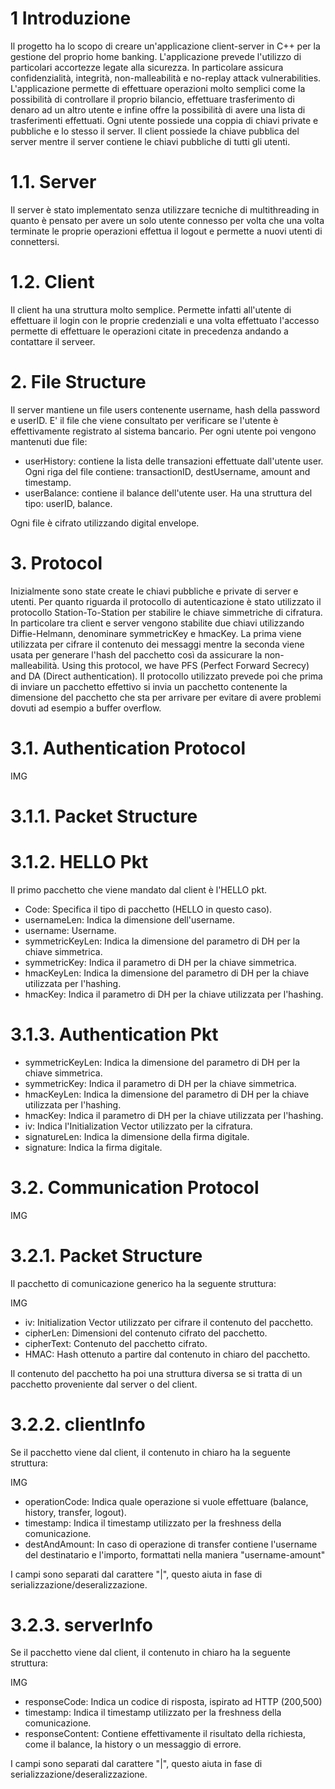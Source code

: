 # 1 Introduzione
Il progetto ha lo scopo di creare un'applicazione client-server in C++ per la gestione del proprio home banking. L'applicazione prevede l'utilizzo di particolari accortezze legate alla sicurezza. In particolare assicura confidenzialità, integrità, non-malleabilità e no-replay attack vulnerabilities.
L'applicazione permette di effettuare operazioni molto semplici come la possibilità di controllare il proprio bilancio, effettuare trasferimento di denaro ad un altro utente e infine offre la possibilità di avere una lista di trasferimenti effettuati.
Ogni utente possiede una coppia di chiavi private e pubbliche e lo stesso il server. Il client possiede la chiave pubblica del server mentre il server contiene le chiavi pubbliche di tutti gli utenti.

# 1.1. Server
Il server è stato implementato senza utilizzare tecniche di multithreading in quanto è pensato per avere un solo utente connesso per volta che una volta terminate le proprie operazioni effettua il logout e permette a nuovi utenti di connettersi.

# 1.2. Client 
Il client ha una struttura molto semplice. Permette infatti all'utente di effettuare il login con le proprie credenziali e una volta effettuato l'accesso permette di effettuare le operazioni citate in precedenza andando a contattare il serveer.

# 2. File Structure
Il server mantiene un file users contenente username, hash della password e userID. E' il file che viene consultato per verificare se l'utente è effettivamente registrato al sistema bancario.
Per ogni utente poi vengono mantenuti due file:
- userHistory: contiene la lista delle transazioni effettuate dall'utente user. Ogni riga del file contiene: transactionID, destUsername, amount and timestamp.
- userBalance: contiene il balance dell'utente user. Ha una struttura del tipo: userID, balance.

Ogni file è cifrato utilizzando digital envelope.

# 3. Protocol
Inizialmente sono state create le chiavi pubbliche e private di server e utenti. 
Per quanto riguarda il protocollo di autenticazione è stato utilizzato il protocollo Station-To-Station per stabilire le chiave simmetriche di cifratura. In particolare tra client e server vengono stabilite due chiavi utilizzando Diffie-Helmann, denominare symmetricKey e hmacKey. La prima viene utilizzata per cifrare il contenuto dei messaggi mentre la seconda viene usata per generare l'hash del pacchetto così da assicurare la non-malleabilità. Using this protocol, we have PFS (Perfect Forward Secrecy) and DA (Direct authentication). 
Il protocollo utilizzato prevede poi che prima di inviare un pacchetto effettivo si invia un pacchetto contenente la dimensione del pacchetto che sta per arrivare per evitare di avere problemi dovuti ad esempio a buffer overflow.

# 3.1. Authentication Protocol
IMG

# 3.1.1. Packet Structure
# 3.1.2. HELLO Pkt
Il primo pacchetto che viene mandato dal client è l'HELLO pkt.

- Code: Specifica il tipo di pacchetto (HELLO in questo caso).
- usernameLen: Indica la dimensione dell'username.
- username: Username.
- symmetricKeyLen: Indica la dimensione del parametro di DH per la chiave simmetrica.
- symmetricKey: Indica il parametro di DH per la chiave simmetrica.
- hmacKeyLen: Indica la dimensione del parametro di DH per la chiave utilizzata per l'hashing.
- hmacKey: Indica il parametro di DH per la chiave utilizzata per l'hashing.

# 3.1.3. Authentication Pkt

- symmetricKeyLen: Indica la dimensione del parametro di DH per la chiave simmetrica.
- symmetricKey: Indica il parametro di DH per la chiave simmetrica.
- hmacKeyLen: Indica la dimensione del parametro di DH per la chiave utilizzata per l'hashing.
- hmacKey: Indica il parametro di DH per la chiave utilizzata per l'hashing.
- iv: Indica l'Initialization Vector utilizzato per la cifratura.
- signatureLen: Indica la dimensione della firma digitale.
- signature: Indica la firma digitale.

# 3.2. Communication Protocol
IMG

# 3.2.1. Packet Structure
Il pacchetto di comunicazione generico ha la seguente struttura:

IMG

- iv: Initialization Vector utilizzato per cifrare il contenuto del pacchetto.
- cipherLen: Dimensioni del contenuto cifrato del pacchetto.
- cipherText: Contenuto del pacchetto cifrato.
- HMAC: Hash ottenuto a partire dal contenuto in chiaro del pacchetto.

Il contenuto del pacchetto ha poi una struttura diversa se si tratta di un pacchetto proveniente dal server o del client.

# 3.2.2. clientInfo
Se il pacchetto viene dal client, il contenuto in chiaro ha la seguente struttura:

IMG

- operationCode: Indica quale operazione si vuole effettuare (balance, history, transfer, logout).
- timestamp: Indica il timestamp utilizzato per la freshness della comunicazione.
- destAndAmount: In caso di operazione di transfer contiene l'username del destinatario e l'importo, formattati nella maniera "username-amount"

I campi sono separati dal carattere "|", questo aiuta in fase di serializzazione/deseralizzazione.

# 3.2.3. serverInfo
Se il pacchetto viene dal client, il contenuto in chiaro ha la seguente struttura:

IMG

- responseCode: Indica un codice di risposta, ispirato ad HTTP (200,500)
- timestamp: Indica il timestamp utilizzato per la freshness della comunicazione.
- responseContent: Contiene effettivamente il risultato della richiesta, come il balance, la history o un messaggio di errore.

I campi sono separati dal carattere "|", questo aiuta in fase di serializzazione/deseralizzazione.

